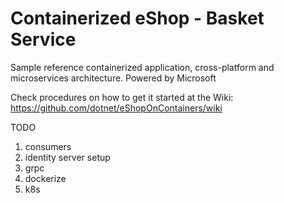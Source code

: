 # Containerized eShop - Basket Service
Sample reference containerized application, cross-platform and microservices architecture.
Powered by Microsoft

Check procedures on how to get it started at the Wiki:
https://github.com/dotnet/eShopOnContainers/wiki

TODO
1. consumers
2. identity server setup
3. grpc
4. dockerize
5. k8s

